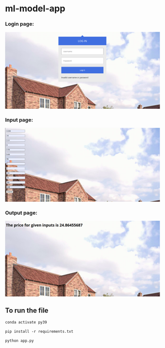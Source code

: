 # ml-model-app

### Login page:

![image](images/output-ml.png)

### Input page:

![image](images/input.png)

### Output page:

![image](images/output.png)

## To run the file 

```
conda activate py39 
```

```
pip install -r requirements.txt
```

```
python app.py
```